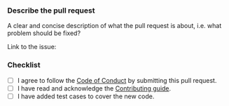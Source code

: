 ### Describe the pull request

A clear and concise description of what the pull request is about, i.e. what problem should be fixed? 

Link to the issue: <!-- paste the issue link here, or put "n/a" if not applicable -->

### Checklist

- [ ] I agree to follow the [Code of Conduct](https://go.dev/conduct) by submitting this pull request.
- [ ] I have read and acknowledge the [Contributing guide](https://github.com/gogs/gogs/blob/main/.github/contributing.md).
- [ ] I have added test cases to cover the new code.
